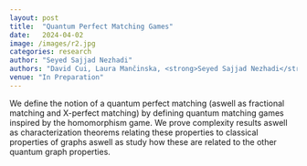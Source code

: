 ```yaml
---
layout: post
title:  "Quantum Perfect Matching Games"
date:   2024-04-02
image: /images/r2.jpg
categories: research
author: "Seyed Sajjad Nezhadi"
authors: "David Cui, Laura Mančinska, <strong>Seyed Sajjad Nezhadi</strong>, and David E. Roberson"
venue: "In Preparation"
---
```

We define the notion of a quantum perfect matching (aswell as fractional matching and X-perfect matching) by defining quantum matching games inspired by the homomorphism game. We prove complexity results aswell as characterization theorems relating these properties to classical properties of graphs aswell as study how these are related to the other quantum graph properties.